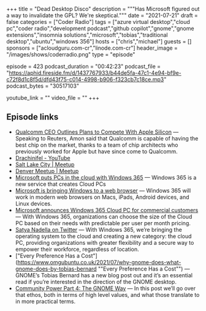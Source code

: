 +++
title = "Dead Desktop Disco"
description = """Has Microsoft figured out a way to invalidate the GPL? We're skeptical."""
date = "2021-07-21"
draft = false
categories = ["Coder Radio"]
tags = ["azure virtual desktop","cloud pc","coder radio","development podcast","github copilot","gnome","gnome extensions","insomnia solutions","microsoft","tobias","traditional desktop","ubuntu","windows 356"]
hosts = ["chris","michael"]
guests = []
sponsors = ["acloudguru.com-cr","linode.com-cr"]
header_image = "/images/shows/coderradio.png"
type = "episode"

episode = 423
podcast_duration = "00:42:23"
podcast_file = "https://aphid.fireside.fm/d/1437767933/b44de5fa-47c1-4e94-bf9e-c72f8d1c8f5d/dfd43f75-c014-4998-b906-f323cb7c18ce.mp3"
podcast_bytes = "30517103"

youtube_link = ""
video_file = ""
+++

## Episode links

  * [Qualcomm CEO Outlines Plans to Compete With Apple Silicon](https://www.macrumors.com/2021/07/02/qualcomm-ceo-plans-to-compete-with-apple-silicon/ "Qualcomm CEO Outlines Plans to Compete With Apple Silicon") — Speaking to Reuters, Amon said that Qualcomm is capable of having the best chip on the market, thanks to a team of chip architects who previously worked for Apple but have since come to Qualcomm.
  * [Drachinifel - YouTube](https://www.youtube.com/c/Drachinifel/featured "Drachinifel - YouTube")
  * [Salt Lake City | Meetup](https://www.meetup.com/jupiterbroadcasting/events/278854904/ "Salt Lake City | Meetup")
  * [Denver Meetup | Meetup](https://www.meetup.com/jupiterbroadcasting/events/278855088/ "Denver Meetup | Meetup")
  * [Microsoft puts PCs in the cloud with Windows 365](https://www.theverge.com/2021/7/14/22575064/microsoft-windows-365-cloud-pc-launch-date-price-features?scrolla=5eb6d68b7fedc32c19ef33b4 "Microsoft puts PCs in the cloud with Windows 365") — Windows 365 is a new service that creates Cloud PCs
  * [Microsoft is bringing Windows to a web browser](https://9to5mac.com/2021/07/14/microsoft-is-bringing-windows-to-a-web-browser-and-it-will-work-on-ipad-and-the-mac/ "Microsoft is bringing Windows to a web browser") — Windows 365 will work in modern web browsers on Macs, iPads, Android devices, and Linux devices.
  * [Microsoft announces Windows 365 Cloud PC for commercial customers](https://mspoweruser.com/microsoft-windows-365-cloud-pc-customers/ "Microsoft announces Windows 365 Cloud PC for commercial customers") — With Windows 365, organizations can choose the size of the Cloud PC based on their needs with predictable per user per month pricing. 
  * [Satya Nadella on Twitter](https://twitter.com/satyanadella/status/1415354721091559427 "Satya Nadella on Twitter") — With Windows 365, we’re bringing the operating system to the cloud and creating a new category: the cloud PC, providing organizations with greater flexibility and a secure way to empower their workforce, regardless of location.
  * ["Every Preference Has a Cost"](https://www.omgubuntu.co.uk/2021/07/why-gnome-does-what-gnome-does-by-tobias-bernard ""Every Preference Has a Cost"") — GNOME’s Tobias Bernard has a new blog post out and it’s an essential read if you’re interested in the direction of the GNOME desktop. 
  * [Community Power Part 4: The GNOME Way](https://blogs.gnome.org/tbernard/2021/07/13/community-power-4/ "Community Power Part 4: The GNOME Way") — In this post we’ll go over that ethos, both in terms of high level values, and what those translate to in more practical terms.

